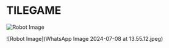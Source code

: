 # TILEGAME
![Robot Image]([https://example.com/path/to/your/image.jpg](https://github.com/hiimanshii/Tile-Based-Game-BOB-s-world/blob/dda2c64faf237ccccc262c3efc88d3f38e167968/WhatsApp%20Image%202024-07-08%20at%2013.55.12.jpeg))

![Robot Image](WhatsApp Image 2024-07-08 at 13.55.12.jpeg)
